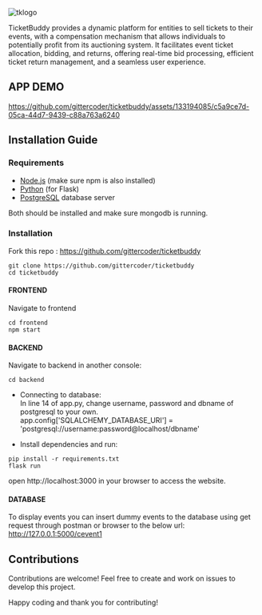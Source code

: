 
![tklogo](https://github.com/gittercoder/ticketbuddy/assets/133194085/089f2fbd-d018-4d01-a48e-40b867b9ec05)

TicketBuddy provides a dynamic platform for entities to sell tickets to their events, with a compensation mechanism that allows individuals to potentially profit from its auctioning system. It facilitates event ticket allocation, bidding, and returns, offering real-time bid processing, efficient ticket return management, and a seamless user experience.


## APP DEMO



https://github.com/gittercoder/ticketbuddy/assets/133194085/c5a9ce7d-05ca-44d7-9439-c88a763a6240




## Installation Guide

### Requirements
- [Node.js](https://nodejs.org/) (make sure npm is also installed)
- [Python](https://www.python.org/) (for Flask)
- [PostgreSQL](https://www.postgresql.org/) database server

Both should be installed and make sure mongodb is running.
### Installation
Fork this repo : https://github.com/gittercoder/ticketbuddy

```shell
git clone https://github.com/gittercoder/ticketbuddy
cd ticketbuddy
```
#### FRONTEND
Navigate to frontend
```shell
cd frontend
npm start
```

#### BACKEND
Navigate to backend in another console:
```shell
cd backend
```
- Connecting to database:<br/>
In line 14 of app.py, change username, password and dbname of postgresql to your own.<br/>
app.config['SQLALCHEMY_DATABASE_URI'] = 'postgresql://username:password@localhost/dbname'

- Install dependencies and run:
```shell
pip install -r requirements.txt
flask run
```

open http://localhost:3000  in your browser to access the website.
<br/>

#### DATABASE

To display events you can insert dummy events to the database using get request through postman or browser to the below url:<br>
http://127.0.0.1:5000/cevent1



## Contributions

Contributions are welcome! Feel free to create and work on issues to develop this project.

Happy coding and thank you for contributing! 
